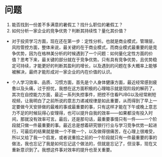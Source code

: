 # 问题

1. 能否找到一份差不多满意的暑假工？找什么职位的暑假工？
2. 如何分析一家企业的竞争优势？判断其持续性？量化其价值？

- 对于投资学习方面，现在还在第一步：定性分析。也就是商业模式，管理层，风险管控方面，整体来说，最关键的在于商业模式，而商业模式最重要的是竞争优势，因为在格林美分析的时候遇到了一个问题：如何量化定性方面的价值？思考下来，最关键的部分就在于竞争优势。只有具有竞争优势，且优势稳定可持续，才能更好的判断其盈利的增长，以及遇到的问题在多大概率上能够被解决，最终才能形成对一家企业的内在价值的认识。

- 个人学习效率、品质、习惯方面，首先是个人身体健康方面，最近经常感到疲惫以及头痛，过于担忧，我想在这方面积极的心理暗示就是现阶段的解药了。其次在自控能力方面，最近一系列失控事件，把控不住看PUBG以及经常刷短视频，让我明白了之前所说的意志力递减规律是如此重要，从而得到了早上一定要做今天安排做的最难的事或最重要的事，只有这样才能在下午或晚上意志力不足的时候玩得心安理得，也可以提升自我的效率——如果都没有投入时间，那就没有效率可言。最后，还是那句话，最重要事情只有一件——一个阶段就只做一件最重要的事。最近总是想着研究银行行业与学习竞争优势一起进行，可最后的结果就是做一个不做一个，以及做得很痛苦，在心理上很难受，所以又给了我一个启发，或者说重拾之前的一个阶段就只有一件最重要的事的做法，我也忘记了我是如何忘记这个做法的，但就是忘记了，但没事，现在又重新意识到了。我想这件事对效率的提升也至关重要。





























